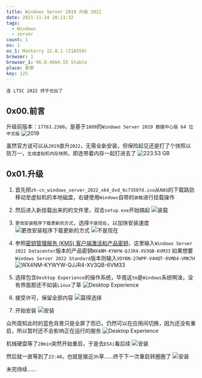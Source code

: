 ```yaml
---
title: Windows Server 2019 升级 2022
date: 2021-11-24 20:11:32
tags:
  - Windows
  - server
count: 1
os: 1
os_1: Monterry 12.0.1 (21A559)
browser: 1
browser_1: 96.0.4664.55 Stable
place: 新家
key: 125
---
```

    连 LTSC 2022 终于也出了
<!-- more -->
## 0x00.前言
升级前版本：`17763.2300`，是基于`1809`的`Windows Server 2019 数据中心版 64 位中文版`
![2019](https://i1.yuangezhizao.cn/macOS/20211124200537.png!webp)

虽然官方说可以从`2019`直升`2022`，无需全新安装，但保险起见还是打了个快照以防万一，`生成虚拟机内存快照`，即连带着内存一起打进去了
![223.53 GB](https://i1.yuangezhizao.cn/macOS/20211124201717.png!webp)

## 0x01.升级
1. 首先把`zh-cn_windows_server_2022_x64_dvd_6c73507d.iso`从`NAS`的下载路劲移动至虚拟机的本地磁盘，右键使用`Windows`自带的`装载`进行挂载操作
2. 然后进入新挂载出来的的文件里，双击`setup.exe`开始搞起
![装载](https://i1.yuangezhizao.cn/macOS/20211124200142.png!webp)

3. `更改安装程序下载更新的方式`，选择`不是现在`，以加快安装速度
![更改安装程序下载更新的方式](https://i1.yuangezhizao.cn/macOS/20211124200153.png!webp)
![不是现在](https://i1.yuangezhizao.cn/macOS/20211124200210.png!webp)

4. 参照[密钥管理服务 (KMS) 客户端激活和产品密钥](https://docs.microsoft.com/zh-cn/windows-server/get-started/kms-client-activation-keys)，这里输入`Windows Server 2022 Datacenter`版本的产品密钥`WX4NM-KYWYW-QJJR4-XV3QB-6VM33`
如果想要`Windows Server 2022 Standard`版本则输入`VDYBN-27WPP-V4HQT-9VMD4-VMK7H`
![WX4NM-KYWYW-QJJR4-XV3QB-6VM33](https://i1.yuangezhizao.cn/macOS/20211124200322.png!webp)

5. 选择包含`Desktop Experience`的操作系统，毕竟这`tm`是`Windows`系统啊淦，没有界面那还不如装`Linux`了草
![Desktop Experience](https://i1.yuangezhizao.cn/macOS/20211124200338.png!webp)

6. 接受许可，保留全部内容
![莫得选择](https://i1.yuangezhizao.cn/macOS/20211124200349.png!webp)

7. 开始安装
![安装](https://i1.yuangezhizao.cn/macOS/20211124200655.png!webp)

众所周知此时的蓝色背景只是全屏了而已，仍然可以在应用间切换，因为还没有重启，所以暂时还不会影响正在运行的服务
![Desktop Experience](https://i1.yuangezhizao.cn/macOS/20211124202738.png!webp)

机械硬盘等了`20min`突然开始重启，于是去`ESXi`看后续
![安装](https://i1.yuangezhizao.cn/macOS/20211124205137.png!webp)

然后就一直等到了`23:40`，也就是接近`3h`草……终于下一次重启转圈圈了
![安装](https://i1.yuangezhizao.cn/macOS/20211124233946.png!webp)

未完待续……